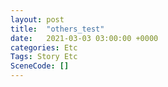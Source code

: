 ```yaml
---
layout: post
title:  "others_test"
date:   2021-03-03 03:00:00 +0000
categories: Etc
Tags: Story Etc
SceneCode: []
---
```

